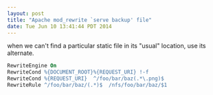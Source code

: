 ```yaml
---
layout: post
title: "Apache mod_rewrite `serve backup' file"
date: Tue Jun 10 13:41:44 PDT 2014
---
```


when we can't find a particular static file in its "usual" location, use its alternate.

```apache
RewriteEngine On
RewriteCond %{DOCUMENT_ROOT}%{REQUEST_URI} !-f
RewriteCond %{REQUEST_URI}  ^/foo/bar/baz(.*\.png)$
RewriteRule ^/foo/bar/baz/(.*)$  /nfs/foo/bar/baz/$1
```
